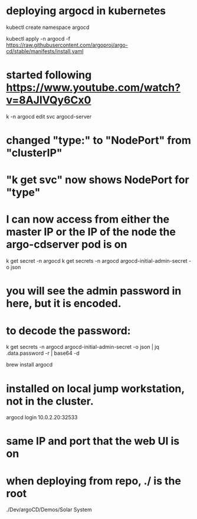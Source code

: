 #  deploying argocd in kubernetes

kubectl create namespace argocd

kubectl apply -n argocd -f https://raw.githubusercontent.com/argoproj/argo-cd/stable/manifests/install.yaml

#  started following https://www.youtube.com/watch?v=8AJlVQy6Cx0

k -n argocd edit svc argocd-server
#  changed "type:" to "NodePort" from "clusterIP"
#  "k get svc" now shows NodePort for "type"
#  I can now access from either the master IP or the IP of the node the argo-cdserver pod is on

k get secret -n argocd
k get secrets -n argocd argocd-initial-admin-secret -o json
#  you will see the admin password in here, but it is encoded.  

#  to decode the password:
k get secrets -n argocd argocd-initial-admin-secret -o json | jq .data.password -r | base64 -d

brew install argocd
#  installed on local jump workstation, not in the cluster.  

argocd login 10.0.2.20:32533
#  same IP and port that the web UI is on

#  when deploying from repo, ./ is the root
./Dev/argoCD/Demos/Solar System